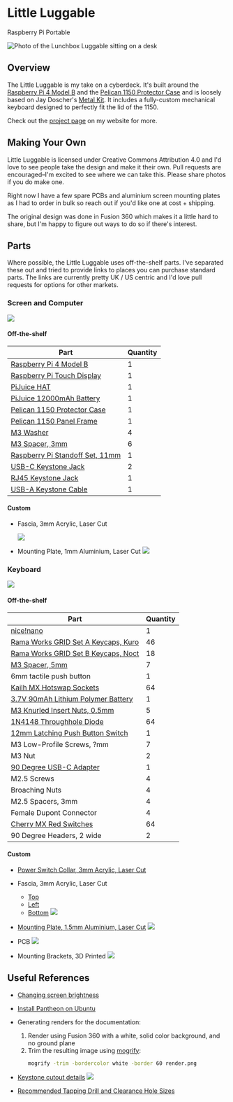 # Little Luggable

Raspberry Pi Portable

![Photo of the Lunchbox Luggable sitting on a desk](images/hero.jpg)

## Overview

The Little Luggable is my take on a cyberdeck. It's built around the [Raspberry Pi 4 Model B](https://www.raspberrypi.com/products/raspberry-pi-4-model-b/) and the [Pelican 1150 Protector Case](https://www.peli.com/eu/en/product/cases/protector/1150) and is loosely based on Jay Doscher's [Metal Kit](https://doscher.com/work/metal-kit). It includes a fully-custom mechanical keyboard designed to perfectly fit the lid of the 1150.

Check out the [project page](https://jbmorley.co.uk/projects/little-luggable) on my website for more.

## Making Your Own

Little Luggable is licensed under Creative Commons Attribution 4.0 and I'd love to see people take the design and make it their own. Pull requests are encouraged–I'm excited to see where we can take this. Please share photos if you do make one.

Right now I have a few spare PCBs and aluminium screen mounting plates as I had to order in bulk so reach out if you'd like one at cost + shipping.

The original design was done in Fusion 360 which makes it a little hard to share, but I'm happy to figure out ways to do so if there's interest.

## Parts

Where possible, the Little Luggable uses off-the-shelf parts. I've separated these out and tried to provide links to places you can purchase standard parts. The links are currently pretty UK / US centric and I'd love pull requests for options for other markets.

### Screen and Computer

![](images/renders/screen-assembly.png)

#### Off-the-shelf

| **Part**                                                     | **Quantity** |
| ------------------------------------------------------------ | ------------ |
| [Raspberry Pi 4 Model B](https://www.raspberrypi.com/products/raspberry-pi-4-model-b/) | 1            |
| [Raspberry Pi Touch Display](https://www.raspberrypi.com/products/raspberry-pi-touch-display/) | 1            |
| [PiJuice HAT](https://uk.pi-supply.com/products/pijuice-standard) | 1            |
| [PiJuice 12000mAh Battery](https://uk.pi-supply.com/products/pijuice-12000mah-battery) | 1            |
| [Pelican 1150 Protector Case](https://peliproducts.co.uk/products/1150-protector-case) | 1            |
| [Pelican 1150 Panel Frame](https://peliproducts.co.uk/products/1150-panel-frame) | 1            |
| [M3 Washer](https://www.amazon.co.uk/3mm-Flat-Washer-Form-Stainless/dp/B08TDPSBBY) | 4            |
| [M3 Spacer, 3mm](https://www.amazon.co.uk/dp/B0BHJP3KJP)     | 6            |
| [Raspberry Pi Standoff Set, 11mm](https://thepihut.com/products/raspberry-pi-standoff-set-11mm) | 1            |
| [USB-C Keystone Jack](https://www.amazon.co.uk/dp/B07Z947FRN) | 2            |
| [RJ45 Keystone Jack](https://www.amazon.co.uk/dp/B07KMQPC3L) | 1            |
| [USB-A Keystone Cable](https://www.amazon.co.uk/dp/B09B3YC29M) | 1            |

#### Custom

- Fascia, 3mm Acrylic, Laser Cut

  ![](images/renders/screen-fascia.png)

- Mounting Plate, 1mm Aluminium, Laser Cut
  ![](images/renders/screen-mounting-plate.png)

### Keyboard

![](images/renders/keyboard-assembly.png)

#### Off-the-shelf

| **Part**                                                     | **Quantity** |
| ------------------------------------------------------------ | ------------ |
| [nice!nano](https://nicekeyboards.com/nice-nano/)            | 1            |
| [Rama Works GRID Set A Keycaps, Kuro](https://ramaworks.store/collections/grid/products/grid-set-a?variant=16185106235435) | 46           |
| [Rama Works GRID Set B Keycaps, Noct](https://ramaworks.store/collections/grid/products/grid-set-b?variant=31922049286222) | 18           |
| [M3 Spacer, 5mm](https://www.amazon.co.uk/dp/B0BHKJG3ST)     | 7            |
| 6mm tactile push button                                      | 1            |
| [Kailh MX Hotswap Sockets](https://mechboards.co.uk/products/kailh-hotswap-sockets) | 64           |
| [3.7V 90mAh Lithium Polymer Battery](https://www.ebay.co.uk/itm/195234783901) | 1            |
| [M3 Knurled Insert Nuts, 0.5mm](https://www.amazon.co.uk/dp/B09MCX5HN5) | 5            |
| [1N4148 Throughhole Diode](https://mechboards.co.uk/products/throughhole-diodes) | 64           |
| [12mm Latching Push Button Switch](https://www.amazon.co.uk/dp/B08L484J7W) | 1            |
| M3 Low-Profile Screws, ?mm                                   | 7            |
| M3 Nut                                                       | 2            |
| [90 Degree USB-C Adapter](https://www.amazon.co.uk/dp/B078MX7L84) | 1            |
| M2.5 Screws                                                  | 4            |
| Broaching Nuts                                               | 4            |
| M2.5 Spacers, 3mm                                            | 4            |
| Female Dupont Connector                                      | 4            |
| [Cherry MX Red Switches](https://mechboards.co.uk/products/cherry-mx-red) | 64           |
| 90 Degree Headers, 2 wide                                    | 2            |

#### Custom

- [Power Switch Collar, 3mm Acrylic, Laser Cut](manufacture/v7/switch-collar.dxf)

- Fascia, 3mm Acrylic, Laser Cut
  
  - [Top](manufacture/v7/keyboard-fascia-top.dxf)
  - [Left](manufacture/v7/keyboard-fascia-left.dxf)
  - [Bottom](manufacture/v7/keyboard-fascia-bottom.dxf)
  ![](images/renders/keyboard-fascia.png)
  
- [Mounting Plate, 1.5mm Aluminium, Laser Cut](manufacture/v7/keyboard-mounting-plate.dxf)
  ![](images/renders/keyboard-mounting-plate.png)

  

- PCB
  ![](images/renders/keyboard-pcb.png)

- Mounting Brackets, 3D Printed
  ![](images/renders/keyboard-mounting-brackets.png)

## Useful References

- [Changing screen brightness](https://forums.raspberrypi.com/viewtopic.php?t=214086)

- [Install Pantheon on Ubuntu](https://askubuntu.com/questions/1432304/how-to-install-pantheon-files-elementary-os-file-manager-in-ubuntu-os-with-op)

- Generating renders for the documentation:
  1. Render using Fusion 360 with a white, solid color background, and no ground plane
  2. Trim the resulting image using [mogrify](https://imagemagick.org/script/mogrify.php):
     ```bash
     mogrify -trim -bordercolor white -border 60 render.png
     ```

- [Keystone cutout details](https://www.phoenixcontact.com/en-pc/products/rj45-socket-insert-cuc-k-j1zni-s-r4idc8-1419021)
  ![](images/keystone-cutout.jpg)
  
- [Recommended Tapping Drill and Clearance Hole Sizes](https://international.optimas.com/technical-resources/tapping-sizes/)

